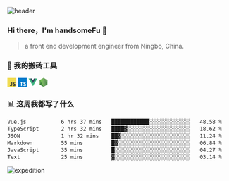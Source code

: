 ![header](https://raw.githubusercontent.com/fzq1998/fzq1998/master/header.png)

### Hi there，I'm handsomeFu 👋

> a front end development engineer from Ningbo, China.

### 🔧 我的搬砖工具
<code><img height="20" src="https://raw.githubusercontent.com/github/explore/80688e429a7d4ef2fca1e82350fe8e3517d3494d/topics/javascript/javascript.png" alt="javascript"></code>
<code><img height="20" src="https://raw.githubusercontent.com/github/explore/80688e429a7d4ef2fca1e82350fe8e3517d3494d/topics/typescript/typescript.png" alt="typescript"></code>
<code><img height="20" src="https://raw.githubusercontent.com/github/explore/80688e429a7d4ef2fca1e82350fe8e3517d3494d/topics/vue/vue.png" alt="vue"></code>
<code><img height="20" src="https://raw.githubusercontent.com/github/explore/80688e429a7d4ef2fca1e82350fe8e3517d3494d/topics/nodejs/nodejs.png" alt="nodejs"></code>



### 📊 这周我都写了什么
<!--START_SECTION:waka-->

```text
Vue.js           6 hrs 37 mins   ████████████░░░░░░░░░░░░░   48.58 %
TypeScript       2 hrs 32 mins   ████▓░░░░░░░░░░░░░░░░░░░░   18.62 %
JSON             1 hr 32 mins    ██▓░░░░░░░░░░░░░░░░░░░░░░   11.24 %
Markdown         55 mins         █▓░░░░░░░░░░░░░░░░░░░░░░░   06.84 %
JavaScript       35 mins         █░░░░░░░░░░░░░░░░░░░░░░░░   04.27 %
Text             25 mins         ▓░░░░░░░░░░░░░░░░░░░░░░░░   03.14 %
```

<!--END_SECTION:waka-->


![expedition](https://raw.githubusercontent.com/fzq1998/fzq1998/master/expedition.gif)

